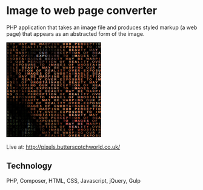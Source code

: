 
# Image to web page converter

PHP application that takes an image file and produces styled markup (a web page) that appears as an abstracted form of the image.

<img alt="Sample image of generated web page" src="/public_html/images/Pixels-Screen-Shot.jpg" width="250px">

Live at: http://pixels.butterscotchworld.co.uk/

## Technology

PHP, Composer, HTML, CSS, Javascript, jQuery, Gulp 
